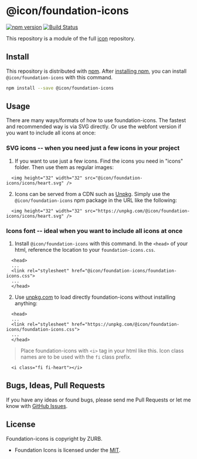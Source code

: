 # @icon/foundation-icons

[![npm version](https://img.shields.io/npm/v/@icon/foundation-icons.svg)](https://www.npmjs.org/package/@icon/foundation-icons)
[![Build Status](https://travis-ci.org/icon/icon.svg?branch=master)](https://travis-ci.org/icon/icon)

This repository is a module of the full [icon][icon] repository.

## Install

This repository is distributed with [npm]. After [installing npm][install-npm], you can install `@icon/foundation-icons` with this command.

```bash
npm install --save @icon/foundation-icons
```

## Usage

There are many ways/formats of how to use foundation-icons. The fastest and recommended way is via SVG directly. Or use the webfont version if you want to include all icons at once:

### SVG icons -- when you need just a few icons in your project

  1. If you want to use just a few icons. Find the icons you need in "icons" folder. Then use them as regular images:

```
  <img height="32" width="32" src="@icon/foundation-icons/icons/heart.svg" />
```

  2. Icons can be served from a CDN such as [Unpkg][Unpkg]. Simply use the `@icon/foundation-icons` npm package in the URL like the following:

```
  <img height="32" width="32" src="https://unpkg.com/@icon/foundation-icons/icons/heart.svg" />
```

### Icons font -- ideal when you want to include all icons at once

  1. Install `@icon/foundation-icons` with this command. In the `<head>` of your html, reference the location to your `foundation-icons.css`.

```
  <head>
  ...
  <link rel="stylesheet" href="@icon/foundation-icons/foundation-icons.css">
  ...
  </head>
```

  2. Use [unpkg.com][Unpkg] to load directly foundation-icons without installing anything:

```
  <head>
  ...
  <link rel="stylesheet" href="https://unpkg.com/@icon/foundation-icons/foundation-icons.css">
  ...
  </head>
```

> Place foundation-icons with `<i>` tag in your html like this. Icon class names are to be used with the `fi` class prefix.

```
  <i class="fi fi-heart"></i>
```


## Bugs, Ideas, Pull Requests

If you have any ideas or found bugs, please send me Pull Requests or let me know with [GitHub Issues][github issues].

## License

Foundation-icons is copyright by ZURB.

- Foundation Icons is licensed under the [MIT][license].

[license]: https://opensource.org/licenses/MIT
[icon]: https://github.com/thecreation/icons
[npm]: https://www.npmjs.com/
[install-npm]: https://docs.npmjs.com/getting-started/installing-node
[sass]: http://sass-lang.com/
[github issues]: https://github.com/thecreation/icons/issues
[Unpkg]: https://unpkg.com